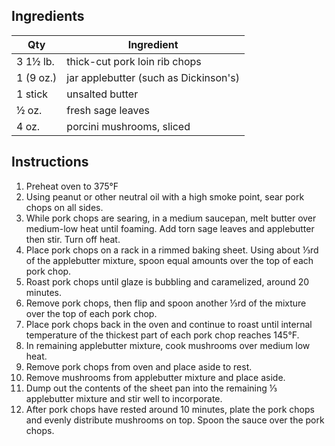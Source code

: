 ## Ingredients

| Qty | Ingredient |
| -------- | -------- |
| 3 1½ lb. | thick-cut pork loin rib chops |
| 1 (9 oz.) | jar applebutter (such as Dickinson's) |
| 1 stick | unsalted butter |
| ½ oz. | fresh sage leaves |
| 4 oz. | porcini mushrooms, sliced |

## Instructions

1. Preheat oven to 375°F
2. Using peanut or other neutral oil with a high smoke point, sear pork chops on all sides.
3. While pork chops are searing, in a medium saucepan, melt butter over medium-low heat until foaming. Add torn sage leaves and applebutter then stir. Turn off heat.
4. Place pork chops on a rack in a rimmed baking sheet. Using about ⅓rd of the applebutter mixture, spoon equal amounts over the top of each pork chop.
5. Roast pork chops until glaze is bubbling and caramelized, around 20 minutes.
7. Remove pork chops, then flip and spoon another ⅓rd of the mixture over the top of each pork chop.
8. Place pork chops back in the oven and continue to roast until internal temperature of the thickest part of each pork chop reaches 145°F.
9. In remaining applebutter mixture, cook mushrooms over medium low heat.
10. Remove pork chops from oven and place aside to rest.
11. Remove mushrooms from applebutter mixture and place aside.
12. Dump out the contents of the sheet pan into the remaining ⅓ applebutter mixture and stir well to incorporate.
13. After pork chops have rested around 10 minutes, plate the pork chops and evenly distribute mushrooms on top. Spoon the sauce over the pork chops.
